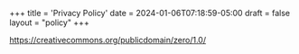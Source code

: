 +++
title = 'Privacy Policy'
date = 2024-01-06T07:18:59-05:00
draft = false
layout = "policy"
+++






https://creativecommons.org/publicdomain/zero/1.0/
